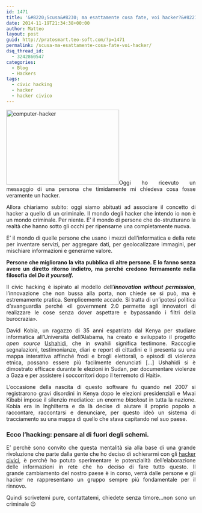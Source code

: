```yaml
---
id: 1471
title: '&#8220;Scusa&#8230; ma esattamente cosa fate, voi hacker?&#8221;'
date: 2014-11-19T21:34:38+00:00
author: Matteo
layout: post
guid: http://pratosmart.teo-soft.com/?p=1471
permalink: /scusa-ma-esattamente-cosa-fate-voi-hacker/
dsq_thread_id:
  - 3242860547
categories:
  - Blog
  - Hackers
tags:
  - civic hacking
  - hacker
  - hacker civico
---
```

<p style="text-align: justify;">
  <a href="http://pratosmart.teo-soft.com/wp-content/uploads/2014/11/computer-hacker.jpg"><img class="alignleft size-medium wp-image-1473" src="http://pratosmart.teo-soft.com/wp-content/uploads/2014/11/computer-hacker-300x199.jpg" alt="computer-hacker" width="300" height="199" /></a>Oggi ho ricevuto un messaggio di una persona che timidamente mi chiedeva cosa fosse veramente un hacker.
</p>

<p style="text-align: justify;">
  Allora chiariamo subito: oggi siamo abituati ad associare il concetto di hacker a quello di un criminale. Il mondo degli hacker che intendo io non è un mondo criminale. Per niente. E&#8217; il mondo di persone che de-strutturano la realtà che hanno sotto gli occhi per ripensarne una completamente nuova.
</p>

<p style="text-align: justify;">
  E&#8217; il mondo di quelle persone che usano i mezzi dell&#8217;informatica e della rete per inventare servizi, per aggregare dati, per geolocalizzare immagini, per mischiare informazioni e generarne valore.
</p>

<p style="text-align: justify;">
  <strong>Persone che migliorano la vita pubblica di altre persone. E lo fanno senza avere un diretto ritorno indietro, ma perché credono fermamente nella filosofia del <em>Do it yourself.</em></strong>
</p>

<p style="text-align: justify;">
  Il civic hacking è ispirato al modello dell’<strong><em>innovation without permission</em></strong>, l’innovazione che non bussa alla porta, non chiede se si può, ma è estremamente pratica. Semplicemente accade. Si tratta di un’ipotesi politica d’avanguardia perché «il government 2.0 permette agli innovatori di realizzare le cose senza dover aspettare e bypassando i filtri della burocrazia».
</p>

<p style="text-align: justify;">
  David Kobia, un ragazzo di 35 anni espatriato dal Kenya per studiare informatica all’Università dell’Alabama, ha creato e sviluppato il progetto <em>open source </em><a title="A Prato come in Kenya: è nata la crowdcity" href="http://pratosmart.teo-soft.com/prato-come-kenya-e-nata-la-crowdcity/">Ushahidi</a>, che in swahili significa testimone. Raccoglie segnalazioni, testimonianze, diari e report di cittadini e li presenta su una mappa interattiva affinché frodi e brogli elettorali, o episodi di violenza etnica, possano essere più facilmente denunciati […] Ushahidi si è dimostrato efficace durante le elezioni in Sudan, per documentare violenze a Gaza e per assistere i soccorritori dopo il terremoto di Haiti».
</p>

<p style="text-align: justify;">
  L’occasione della nascita di questo software fu quando nel 2007 si registrarono gravi disordini in Kenya dopo le elezioni presidenziali e Mwai Kibabi impose il silenzio mediatico: un enorme <em>blackout</em> in tutta la nazione. Kobia era in Inghilterra e da là decise di aiutare il proprio popolo a raccontare, raccontarsi e denunciare, per questo ideò un sistema di tracciamento su una mappa di quello che stava capitando nel suo paese.
</p>

<h3 style="text-align: justify;">
  <strong>Ecco l’hacking: pensare al di fuori degli schemi.</strong>
</h3>

<p style="text-align: justify;">
  E&#8217; perchè sono convito che questa mentalità sia alla base di una grande rivoluzione che parte dalla gente che ho deciso di schierarmi con gli <a title="#HACKTOSCANA : ha vinto la LEGO ;-)" href="http://pratosmart.teo-soft.com/hacktoscana-ha-vinto-la-lego/" target="_blank">hacker civici</a>, è perchè ho potuto sperimentare le potenzialità dell&#8217;elaborazione delle informazioni in rete che ho deciso di fare tutto questo. Il grande cambiamento del nostro paese è in corso, verrà dalle persone e gli hacker ne rappresentano un gruppo sempre più fondamentale per il rinnovo.
</p>

<p style="text-align: justify;">
  Quindi scrivetemi pure, contattatemi, chiedete senza timore&#8230;non sono un criminale 😉
</p>

<h3 style="text-align: justify;">
</h3>

&nbsp;

&nbsp;
